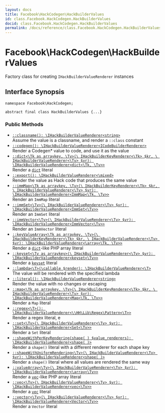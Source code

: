 ```yaml
---
layout: docs
title: Facebook\HackCodegen\HackBuilderValues
id: class.Facebook.HackCodegen.HackBuilderValues
docid: class.Facebook.HackCodegen.HackBuilderValues
permalink: /docs/reference/class.Facebook.HackCodegen.HackBuilderValues/
---
```

# Facebook\\HackCodegen\\HackBuilderValues




Factory class for creating ` IHackBuilderValueRenderer ` instances




## Interface Synopsis




``` Hack
namespace Facebook\HackCodegen;

abstract final class HackBuilderValues {...}
```




### Public Methods




- [` ::classname(): \IHackBuilderValueRenderer<string> `](<class.Facebook.HackCodegen.HackBuilderValues.classname.md>)\
  Assume the value is a classname, and render a `` ::class `` constant
- [` ::codegen(): \IHackBuilderValueRenderer<ICodeBuilderRenderer> `](<class.Facebook.HackCodegen.HackBuilderValues.codegen.md>)\
  Render a Codegen* value to code, and use it as the value
- [` ::dict<\Tk as arraykey, \Tv>(\ IHackBuilderKeyRenderer<\Tk> $kr, \ IHackBuilderValueRenderer<\Tv> $vr): \IHackBuilderValueRenderer<dict<\Tk, \Tv>> `](<class.Facebook.HackCodegen.HackBuilderValues.dict.md>)\
  Render a [` dict `](<class.Facebook.HackCodegen.HackBuilderValues.dict.md>) literal
- [` ::export(): \IHackBuilderValueRenderer<\mixed> `](<class.Facebook.HackCodegen.HackBuilderValues.export.md>)\
  Render the value as Hack code that produces the same value
- [` ::immMap<\Tk as arraykey, \Tv>(\ IHackBuilderKeyRenderer<\Tk> $kr, \ IHackBuilderValueRenderer<\Tv> $vr): \IHackBuilderValueRenderer<ImmMap<\Tk, \Tv>> `](<class.Facebook.HackCodegen.HackBuilderValues.immMap.md>)\
  Render an `` ImmMap `` literal
- [` ::immSet<\Tv>(\ IHackBuilderValueRenderer<\Tv> $vr): \IHackBuilderValueRenderer<ImmSet<\Tv>> `](<class.Facebook.HackCodegen.HackBuilderValues.immSet.md>)\
  Render an `` ImmSet `` literal
- [` ::immVector<\Tv>(\ IHackBuilderValueRenderer<\Tv> $vr): \IHackBuilderValueRenderer<ImmVector<\Tv>> `](<class.Facebook.HackCodegen.HackBuilderValues.immVector.md>)\
  Render an `` ImmVector `` literal
- [` ::keyValueArray<\Tk as arraykey, \Tv>(\ IHackBuilderKeyRenderer<\Tk> $kr, \ IHackBuilderValueRenderer<\Tv> $vr): \IHackBuilderValueRenderer<\array<\Tk, \Tv>> `](<class.Facebook.HackCodegen.HackBuilderValues.keyValueArray.md>)\
  Render a [` dict `](<class.Facebook.HackCodegen.HackBuilderValues.dict.md>)-like PHP array literal
- [` ::keyset<\Tv as arraykey>(\ IHackBuilderValueRenderer<\Tv> $vr): \IHackBuilderValueRenderer<keyset<\Tv>> `](<class.Facebook.HackCodegen.HackBuilderValues.keyset.md>)\
  Render a [` keyset `](<class.Facebook.HackCodegen.HackBuilderValues.keyset.md>) literal
- [` ::lambda<\T>(\callable $render): \IHackBuilderValueRenderer<\T> `](<class.Facebook.HackCodegen.HackBuilderValues.lambda.md>)\
  The value will be rendered with the specified lambda
- [` ::literal(): \IHackBuilderValueRenderer<string> `](<class.Facebook.HackCodegen.HackBuilderValues.literal.md>)\
  Render the value with no changes or escaping
- [` ::map<\Tk as arraykey, \Tv>(\ IHackBuilderKeyRenderer<\Tk> $kr, \ IHackBuilderValueRenderer<\Tv> $vr): \IHackBuilderValueRenderer<Map<\Tk, \Tv>> `](<class.Facebook.HackCodegen.HackBuilderValues.map.md>)\
  Render a `` Map `` literal
- [` ::regex<\T>(): \IHackBuilderValueRenderer<\\HH\Lib\Regex\Pattern<\T>> `](<class.Facebook.HackCodegen.HackBuilderValues.regex.md>)\
  Render a regex literal, e
- [` ::set<\Tv>(\ IHackBuilderValueRenderer<\Tv> $vr): \IHackBuilderValueRenderer<Set<\Tv>> `](<class.Facebook.HackCodegen.HackBuilderValues.set.md>)\
  Render a `` Set `` literal
- [` ::shapeWithPerKeyRendering(shape( ) $value_renderers): \IHackBuilderValueRenderer<shape( )> `](<class.Facebook.HackCodegen.HackBuilderValues.shapeWithPerKeyRendering.md>)\
  Render a `` shape() `` literal with a different renderer for each shape key
- [` ::shapeWithUniformRendering<\Tv>(\ IHackBuilderValueRenderer<\Tv> $vr): \IHackBuilderValueRenderer<shape( )> `](<class.Facebook.HackCodegen.HackBuilderValues.shapeWithUniformRendering.md>)\
  Render a `` shape() `` literal where all values are rendered the same way
- [` ::valueArray<\Tv>(\ IHackBuilderValueRenderer<\Tv> $vr): \IHackBuilderValueRenderer<\array<\Tv>> `](<class.Facebook.HackCodegen.HackBuilderValues.valueArray.md>)\
  Render a [` vec `](<class.Facebook.HackCodegen.HackBuilderValues.vec.md>)-like PHP array literal
- [` ::vec<\Tv>(\ IHackBuilderValueRenderer<\Tv> $vr): \IHackBuilderValueRenderer<vec<\Tv>> `](<class.Facebook.HackCodegen.HackBuilderValues.vec.md>)\
  Render a [` vec `](<class.Facebook.HackCodegen.HackBuilderValues.vec.md>) literal
- [` ::vector<\Tv>(\ IHackBuilderValueRenderer<\Tv> $vr): \IHackBuilderValueRenderer<Vector<\Tv>> `](<class.Facebook.HackCodegen.HackBuilderValues.vector.md>)\
  Render a `` Vector `` literal